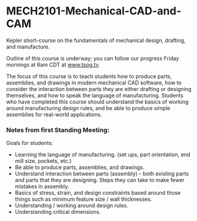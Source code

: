 # MECH2101-Mechanical-CAD-and-CAM
Kepler short-course on the fundamentals of mechanical design, drafting, and manufacture.

Outline of this course is underway; you can follow our progress Friday mornings at 6am CDT at www.tsog.tv.

The focus of this course is to teach students how to produce parts, assemblies, and drawings in modern mechanical CAD software, how to consider the interaction between parts they are either drafting or designing themselves, and how to speak the language of manufacturing. Students who have completed this course should understand the basics of working around manufacturing design rules, and be able to produce simple assemblies for real-world applications.

### Notes from first Standing Meeting:
Goals for students:
*	Learning the language of manufacturing. (set ups, part orientation, end mill size, pockets, etc.)
*	Be able to produce parts, assemblies, and drawings.
*	Understand interaction between parts (assembly) – both existing parts and parts that they are designing. Steps they can take to make fewer mistakes in assembly.
*	Basics of stress, strain, and design constraints based around those things such as minimum feature size / wall thicknesses.
*	Understanding / working around design rules.
*	Understanding critical dimensions.

